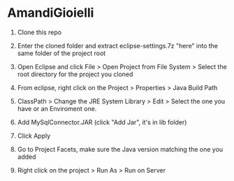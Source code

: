 # AmandiGioielli
1. Clone this repo

2. Enter the cloned folder and extract eclipse-settings.7z "here" into the same folder of the project root

3. Open Eclipse and click File > Open Project from File System > Select the root directory for the project you cloned

4. From eclipse, right click on the Project > Properties > Java Build Path

5. ClassPath > Change the JRE System Library > Edit > Select the one you have or an Enviroment one.

6. Add MySqlConnector.JAR (click "Add Jar", it's in lib folder)

7. Click Apply

8. Go to Project Facets, make sure the Java version matching the one you added

9. Right click on the project > Run As > Run on Server
